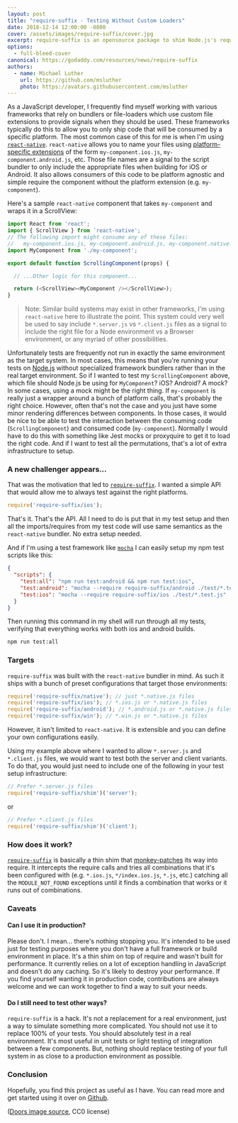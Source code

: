 ```yaml
---
layout: post
title: "require-suffix - Testing Without Custom Loaders"
date: 2018-12-14 12:00:00 -0800
cover: /assets/images/require-suffix/cover.jpg
excerpt: require-suffix is an opensource package to shim Node.js's require to optionally load different files based on platform and file extensions. It ships with custom presets for handling ios, android, and native files targeting react-native.
options:
  - full-bleed-cover
canonical: https://godaddy.com/resources/news/require-suffix
authors:
  - name: Michael Luther
    url: https://github.com/msluther
    photo: https://avatars.githubusercontent.com/msluther
---
```


As a JavaScript developer, I frequently find myself working with various frameworks that rely on bundlers or file-loaders which use custom file extensions to provide signals when they should be used. These frameworks typically do this to allow you to only ship code that will be consumed by a specific platform. The most common case of this for me is when I'm using [`react-native`]. `react-native` allows you to name your files using [platform-specific extensions] of the form `my-component.ios.js`, `my-component.android.js`, etc. Those file names are a signal to the script bundler to only include the appropriate files when building for iOS or Android. It also allows consumers of this code to be platform agnostic and simple require the component without the platform extension (e.g. `my-component`).

Here's a sample `react-native` component that takes `my-component` and wraps it in a ScrollView:
```js
import React from 'react';
import { ScrollView } from 'react-native';
// The following import might consume any of these files:
//   my-component.ios.js, my-component.android.js, my-component.native.js, or my-component.js
import MyComponent from './my-component';

export default function ScrollingComponent(props) {

  // ...Other logic for this component...

  return (<ScrollView><MyComponent /></ScrollView>);
}
```

> Note: Similar build systems may exist in other frameworks, I'm using `react-native` here to illustrate the point. This system could very well be used to say include `*.server.js` vs `*.client.js` files as a signal to include the right file for a Node environment vs a Browser environment, or any myriad of other possibilities.

Unfortunately tests are frequently not run in exactly the same environment as the target system. In most cases, this means that you're running your tests on [Node.js] without specialized framework bundlers rather than in the real target environment. So if I wanted to test my `ScrollingComponent` above, which file should Node.js be using for `MyComponent`? iOS? Android? A mock? In some cases, using a mock might be the right thing. If `my-component` is really just a wrapper around a bunch of platform calls, that's probably the right choice. However, often that's not the case and you just have some minor rendering differences between components. In those cases, it would be nice to be able to test the interaction between the consuming code (`ScrollingComponent`) and consumed code (`my-component`). Normally I would have to do this with something like Jest mocks or proxyquire to get it to load the right code. And if I want to test all the permutations, that's a lot of extra infrastructure to setup.

### A new challenger appears...
That was the motivation that led to [`require-suffix`]. I wanted a simple API that would allow me to always test against the right platforms.

```js
require('require-suffix/ios');
```

That's it. That's the API. All I need to do is put that in my test setup and then all the imports/requires from my test code will use same semantics as the `react-native` bundler. No extra setup needed.

And if I'm using a test framework like [`mocha`] I can easily setup my npm test scripts like this:

```json
{
  "scripts": {
    "test:all": "npm run test:android && npm run test:ios",
    "test:android": "mocha --require require-suffix/android ./test/*.test.js",
    "test:ios": "mocha --require require-suffix/ios ./test/*.test.js"
  }
}
```

Then running this command in my shell will run through all my tests, verifying that everything works with both ios and android builds.

```sh
npm run test:all
```

### Targets

`require-suffix` was built with the `react-native` bundler in mind. As such it ships with a bunch of preset configurations that target those environments:

```js
require('require-suffix/native'); // just *.native.js files
require('require-suffix/ios'); // *.ios.js or *.native.js files
require('require-suffix/android'); // *.android.js or *.native.js files
require('require-suffix/win'); // *.win.js or *.native.js files
```

However, it isn't limited to `react-native`. It is extensible and you can define your own configurations easily.

Using my example above where I wanted to allow `*.server.js` and `*.client.js` files, we would want to test both the server and client variants. To do that, you would just need to include one of the following in your test setup infrastructure:

```js
// Prefer *.server.js files
require('require-suffix/shim')('server');
```

or

```js
// Prefer *.client.js files
require('require-suffix/shim')('client');
```

### How does it work?

[`require-suffix`] is basically a thin shim that [monkey-patches] its way into require. It intercepts the require calls and tries all combinations that it's been configured with (e.g. `*.ios.js`, `*/index.ios.js`, `*.js`, etc.) catching all the `MODULE_NOT_FOUND` exceptions until it finds a combination that works or it runs out of combinations.

### Caveats

#### Can I use it in production?

Please don't. I mean... there's nothing stopping you. It's intended to be used just for testing purposes where you don't have a full framework or build environment in place. It's a thin shim on top of require and wasn't built for performance. It currently relies on a lot of exception handling in JavaScript and doesn't do any caching. So it's likely to destroy your performance. If you find yourself wanting it in production code, contributions are always welcome and we can work together to find a way to suit your needs.

#### Do I still need to test other ways?

`require-suffix` is a hack. It's not a replacement for a real environment, just a way to simulate something more complicated. You should not use it to replace 100% of your tests. You should absolutely test in a real environment. It's most useful in unit tests or light testing of integration between a few components. But, nothing should replace testing of your full system in as close to a production environment as possible.

### Conclusion

Hopefully, you find this project as useful as I have. You can read more and get started using it over on [Github][`require-suffix`].


([Doors image source](https://pixabay.com/en/doors-choices-choose-open-decision-1587329/), CC0 license)

[`require-suffix`]: https://github.com/godaddy/require-suffix
[Node.js]: https://nodejs.org
[`react-native`]: https://facebook.github.io/react-native/
[platform-specific extensions]: https://facebook.github.io/react-native/docs/platform-specific-code#platform-specific-extensions
[`mocha`]: https://mochajs.org/
[monkey-patches]: https://en.wikipedia.org/wiki/Monkey_patch
